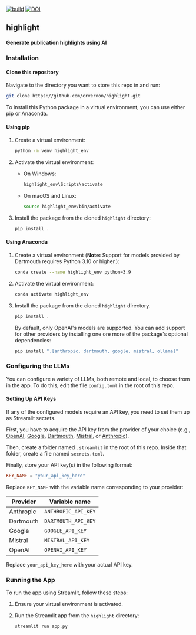 [![build](https://github.com/crvernon/highlight/actions/workflows/build.yml/badge.svg)](https://github.com/crvernon/highlight/actions/workflows/build.yml)
[![DOI](https://zenodo.org/badge/632456925.svg)](https://zenodo.org/doi/10.5281/zenodo.13750915)


## highlight

#### Generate publication highlights using AI

### Installation

#### Clone this repository
Navigate to the directory you want to store this repo in and run:

```bash
git clone https://github.com/crvernon/highlight.git
```

To install this Python package in a virtual environment, you can use either pip or Anaconda.

#### Using pip

1. Create a virtual environment:
    ```bash
    python -m venv highlight_env
    ```

2. Activate the virtual environment:
    - On Windows:
        ```bash
        highlight_env\Scripts\activate
        ```
    - On macOS and Linux:
        ```bash
        source highlight_env/bin/activate
        ```

3. Install the package from the cloned `highlight` directory:
    ```bash
    pip install .
    ```

#### Using Anaconda

1. Create a virtual environment (**Note:** Support for models provided by Dartmouth requires Python 3.10 or higher.):
    ```bash
    conda create --name highlight_env python=3.9
    ```

2. Activate the virtual environment:
    ```bash
    conda activate highlight_env
    ```

3. Install the package from the cloned `highlight` directory.
    ```bash
    pip install .
    ```
    By default, only OpenAI's models are supported. You can add support for other providers by installing one ore more of the package's optional dependencies:
    ```bash
    pip install ".[anthropic, dartmouth, google, mistral, ollama]"
    ```

### Configuring the LLMs
You can configure a variety of LLMs, both remote and local, to choose from in the app. To do this, edit the file `config.toml` in the root of this repo.

#### Setting Up API Keys
If any of the configured models require an API key, you need to set them up as Streamlit secrets.

First, you have to acquire the API key from the provider of your choice (e.g., [OpenAI](https://platform.openai.com/api-keys), [Google](https://ai.google.dev/gemini-api/docs/api-key), [Dartmouth](https://developer.dartmouth.edu/keys), [Mistral](https://console.mistral.ai/api-keys/), or [Anthropic](https://console.anthropic.com/settings/keys)).

Then, create a folder named `.streamlit` in the root of this repo. Inside that folder, create a file named `secrets.toml`.

Finally, store your API key(s) in the following format:

```toml
KEY_NAME = "your_api_key_here"
```

Replace `KEY_NAME` with the variable name corresponding to your provider:

| Provider    | Variable name       |
| --------    | -------             |
| Anthropic   | `ANTHROPIC_API_KEY` |
| Dartmouth   | `DARTMOUTH_API_KEY` |
| Google      | `GOOGLE_API_KEY`    |
| Mistral     | `MISTRAL_API_KEY`    |
| OpenAI      | `OPENAI_API_KEY`    |


Replace `your_api_key_here` with your actual API key.


### Running the App

To run the app using Streamlit, follow these steps:

1. Ensure your virtual environment is activated.

2. Run the Streamlit app from the `highlight` directory:
    ```bash
    streamlit run app.py
    ```
